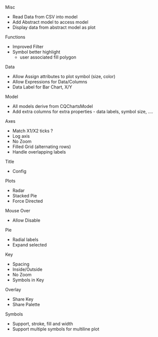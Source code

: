 Misc
 + Read Data from CSV into model
 + Add Abstract model to access model
 + Display data from abstract model as plot

Functions
 + Improved Filter
 + Symbol better highlight
   + user associated fill polygon

Data
 + Allow Assign attributes to plot symbol (size, color)
 + Allow Expressions for Data/Columns
 + Data Label for Bar Chart, X/Y

Model
 + All models derive from CQChartsModel
 + Add extra columns for extra properties - data labels, symbol size, ....

Axes
 + Match X1/X2 ticks ?
 + Log axis
 + No Zoom
 + Filled Grid (alternating rows)
 + Handle overlapping labels

Title
 + Config

Plots
 + Radar
 + Stacked Pie
 + Force Directed

Mouse Over
 + Allow Disable

Pie
 + Radial labels
 + Expand selected

Key
 + Spacing
 + Inside/Outside
 + No Zoom
 + Symbols in Key

Overlay
 + Share Key
 + Share Palette

Symbols
 + Support, stroke, fill and width
 + Support multiple symbols for multiline plot
